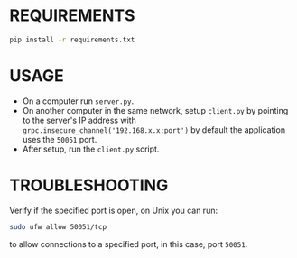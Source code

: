 # REQUIREMENTS

```bash
pip install -r requirements.txt
```

# USAGE

- On a computer run `server.py`.
- On another computer in the same network, setup `client.py` by pointing to the server's IP address with `grpc.insecure_channel('192.168.x.x:port')` by default the application uses the `50051` port.
- After setup, run the `client.py` script.

# TROUBLESHOOTING

Verify if the specified port is open, on Unix you can run:
```bash
sudo ufw allow 50051/tcp
```
to allow connections to a specified port, in this case, port `50051`.
